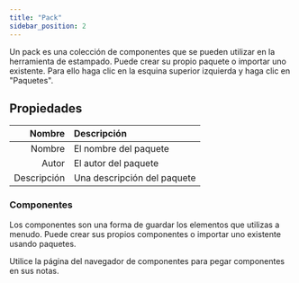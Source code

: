 ```yaml
---
title: "Pack"
sidebar_position: 2
---
```


Un pack es una colección de componentes que se pueden utilizar en la herramienta de estampado. Puede crear su propio paquete o importar uno existente. Para ello haga clic en la esquina superior izquierda y haga clic en "Paquetes".

## Propiedades

|      Nombre | Descripción                 |
| -----------:|:--------------------------- |
|      Nombre | El nombre del paquete       |
|       Autor | El autor del paquete        |
| Descripción | Una descripción del paquete |

### Componentes

Los componentes son una forma de guardar los elementos que utilizas a menudo. Puede crear sus propios componentes o importar uno existente usando paquetes.

Utilice la página del navegador de componentes para pegar componentes en sus notas.
